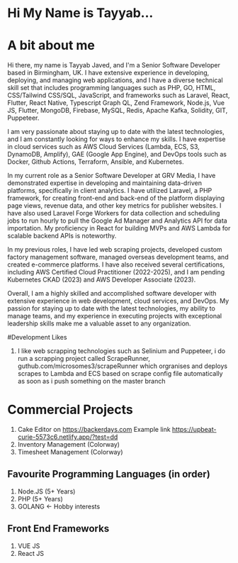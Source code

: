# Hi My Name is Tayyab...

# A bit about me
Hi there, my name is Tayyab Javed, and I'm a Senior Software Developer based in Birmingham, UK. I have extensive experience in developing, deploying, and managing web applications, and I have a diverse technical skill set that includes programming languages such as PHP, GO, HTML, CSS/Tailwind CSS/SQL, JavaScript, and frameworks such as Laravel, React, Flutter, React Native, Typescript Graph QL, Zend Framework, Node.js, Vue JS, Flutter, MongoDB, Firebase, MySQL, Redis, Apache Kafka, Solidity, GIT, Puppeteer.

I am very passionate about staying up to date with the latest technologies, and I am constantly looking for ways to enhance my skills. I have expertise in cloud services such as AWS Cloud Services (Lambda, ECS, S3, DynamoDB, Amplify), GAE (Google App Engine), and DevOps tools such as Docker, Github Actions, Terraform, Ansible, and Kubernetes.

In my current role as a Senior Software Developer at GRV Media, I have demonstrated expertise in developing and maintaining data-driven platforms, specifically in client analytics. I have utilized Laravel, a PHP framework, for creating front-end and back-end of the platform displaying page views, revenue data, and other key metrics for publisher websites. I have also used Laravel Forge Workers for data collection and scheduling jobs to run hourly to pull the Google Ad Manager and Analytics API for data importation. My proficiency in React for building MVPs and AWS Lambda for scalable backend APIs is noteworthy.

In my previous roles, I have led web scraping projects, developed custom factory management software, managed overseas development teams, and created e-commerce platforms. I have also received several certifications, including AWS Certified Cloud Practitioner (2022-2025), and I am pending Kubernetes CKAD (2023) and AWS Developer Associate (2023).

Overall, I am a highly skilled and accomplished software developer with extensive experience in web development, cloud services, and DevOps. My passion for staying up to date with the latest technologies, my ability to manage teams, and my experience in executing projects with exceptional leadership skills make me a valuable asset to any organization.

#Development Likes
1. I like web scrapping technologies such as Selinium and Puppeteer, i do run a scrapping project called ScrapeRunner, guthub.com/microsomes3/scrapeRunner which orgranises and deploys scrapes to Lambda and ECS based on scrape config file automatically as soon as i push something on the master branch

# Commercial Projects
1. Cake Editor on https://backerdays.com  Example link https://upbeat-curie-5573c6.netlify.app/?test=dd
2. Inventory Management  (Colorway)
3. Timesheet Management (Colorway)

## Favourite Programming Languages (in order)
1. Node.JS (5+ Years)
2. PHP (5+ Years)
3. GOLANG <- Hobby interests 

## Front End Frameworks
1. VUE JS
2. React JS



